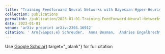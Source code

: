 ```yaml
---
title: "Training Feedforward Neural Networks with Bayesian Hyper-Heuristics"
collection: publications
permalink: /publication/2023-01-01-Training-Feedforward-Neural-Networks-with-Bayesian-Hyper-Heuristics
date: 2023-01-01
venue: 'arXiv preprint arXiv:2303.16912'
citation: ' Arn{\&apos;e} Schreuder,  Anna Bosman,  Andries Engelbrecht,  Christopher Cleghorn, &quot;Training Feedforward Neural Networks with Bayesian Hyper-Heuristics.&quot; arXiv preprint arXiv:2303.16912, 2023.'
---
```

Use [Google Scholar](https://scholar.google.com/scholar?q=Training+Feedforward+Neural+Networks+with+Bayesian+Hyper+Heuristics){:target="_blank"} for full citation